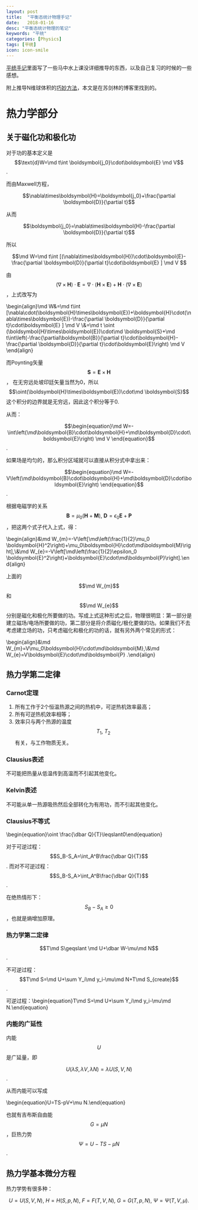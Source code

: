 ```yaml
---
layout: post
title:  "平衡态统计物理手记"
date:   2018-01-16
desc: "平衡态统计物理的笔记"
keywords: "平统"
categories: [Physics]
tags: [平统]
icon: icon-smile
---
```


[平统手记](https://astrojacobli.github.io/Homepage/doc/statistical_notes.pdf)里面写了一些马中水上课没详细推导的东西，以及自己复习的时候的一些感想。

附上推导N维球体积的[巧妙方法](http://spaces.ac.cn/archives/3154/?from=singlemessage&isappinstalled=0)，本文是在苏剑林的博客里找到的。

# 热力学部分

## 关于磁化功和极化功

对于功的基本定义是 $$\text{d}W=\md t\int \boldsymbol{j_0}\cdot\boldsymbol{E}  \md V$$.

而由Maxwell方程，

$$\nabla\times\boldsymbol{H}=\boldsymbol{j_0}+\frac{\partial \boldsymbol{D}}{\partial t}$$ 

从而

$$\boldsymbol{j_0}=\nabla\times\boldsymbol{H}-\frac{\partial \boldsymbol{D}}{\partial t}$$

所以

$$\md W=\md t\int [(\nabla\times\boldsymbol{H})\cdot\boldsymbol{E}-\frac{\partial \boldsymbol{D}}{\partial t}\cdot\boldsymbol{E} ]  \md V $$

由$$(\nabla\times\boldsymbol{H})\cdot\boldsymbol{E}=\nabla\cdot(\boldsymbol{H}\times\boldsymbol{E})+\boldsymbol{H}\cdot(\nabla\times\boldsymbol{E})$$，上式改写为

\begin{align}\md W&=\md t\int [\nabla\cdot(\boldsymbol{H}\times\boldsymbol{E})+\boldsymbol{H}\cdot(\nabla\times\boldsymbol{E})-\frac{\partial \boldsymbol{D}}{\partial t}\cdot\boldsymbol{E} ]  \md V \\\&=\md t \oint (\boldsymbol{H}\times\boldsymbol{E})\cdot\md \boldsymbol{S}+\md t\int\left(-\frac{\partial\boldsymbol{B}}{\partial t}\cdot\boldsymbol{H}-\frac{\partial \boldsymbol{D}}{\partial t}\cdot\boldsymbol{E}\right) \md V \end{align}

而Poynting矢量$$\boldsymbol{S}=\boldsymbol{E}\times\boldsymbol{H}$$， 在无穷远处坡印廷矢量当然为0，所以$$\oint(\boldsymbol{H}\times\boldsymbol{E})\cdot\md \boldsymbol{S}$$ 这个积分的边界就是无穷远，因此这个积分等于0.

从而：

$$\begin{equation}\md W=-\int\left(\md\boldsymbol{B}\cdot\boldsymbol{H}+\md\boldsymbol{D}\cdot\boldsymbol{E}\right) \md V \end{equation}$$. 

如果场是均匀的，那么积分区域就可以直接从积分式中拿出来：

$$\begin{equation}\md W=-V\left(\md\boldsymbol{B}\cdot\boldsymbol{H}+\md\boldsymbol{D}\cdot\boldsymbol{E}\right) \end{equation}$$. 

根据电磁学的关系$$\boldsymbol{B}=\mu_0(\boldsymbol{H}+\boldsymbol{M}),\ \boldsymbol{D}=\epsilon_0\boldsymbol{E}+\boldsymbol{P}$$，把这两个式子代入上式，得：

\begin{align}&\md W_{m}=-V\left[\md\left(\frac{1}{2}\mu_0 \boldsymbol{H}^2\right)+\mu_0\boldsymbol{H}\cdot\md\boldsymbol{M}\right],\\\&\md W_{e}=-V\left[\md\left(\frac{1}{2}\epsilon_0 \boldsymbol{E}^2\right)+\boldsymbol{E}\cdot\md\boldsymbol{P}\right].\end{align}

上面的$$\md W_{m}$$和$$\md W_{e}$$分别是磁化和极化所要做的功。写成上式这种形式之后，物理很明显：第一部分是建立磁场/电场所要做的功，第二部分是将介质磁化/极化要做的功。如果我们不去考虑建立场的功，只考虑磁化和极化的功的话，就有另外两个常见的形式：

\begin{align}&\md W_{m}=V\mu_0\boldsymbol{H}\cdot\md\boldsymbol{M},\\\&\md W_{e}=V\boldsymbol{E}\cdot\md\boldsymbol{P} .\end{align}

##  热力学第二定律

### Carnot定理

1. 所有工作于2个恒温热源之间的热机中，可逆热机效率最高；
2. 所有可逆热机效率相等；
3. 效率只与两个热源的温度$$T_1,\ T_2​$$有关，与工作物质无关。

### Clausius表述

不可能把热量从低温传到高温而不引起其他变化。

### Kelvin表述

不可能从单一热源吸热然后全部转化为有用功，而不引起其他变化。

### Clausius不等式

\begin{equation}\oint \frac{\dbar Q}{T}\leqslant0\end{equation}

对于可逆过程：$$S_B-S_A=\int_A^B\frac{\dbar Q}{T}$$. 而对不可逆过程：$$S_B-S_A>\int_A^B\frac{\dbar Q}{T}$$.

在绝热情形下：$$S_B-S_A\geqslant0$$，也就是熵增加原理。

### 热力学第二定律

$$T\md S\geqslant \md U+\dbar W-\mu\md N$$.

不可逆过程：$$T\md S=\md U+\sum Y_i\md y_i-\mu\md N+T\md S_{create}$$.

可逆过程：\begin{equation}T\md S=\md U+\sum Y_i\md y_i-\mu\md N.\end{equation}

### 内能的广延性

内能$$U$$是广延量，即

$$U(\lambda S,\lambda V,\lambda N)=\lambda U(S,V,N)$$.

从而内能可以写成

\begin{equation}U=TS-pV+\mu N.\end{equation}

也就有吉布斯自由能 $$G=\mu N$$，巨热力势 $$\Psi=U-TS-\mu N$$.



## 热力学基本微分方程

热力学势有很多种：

$$ U=U(S,V,N),\ H=H(S,p,N),\ F=F(T,V,N),\ G=G(T,p,N),\ \Psi=\Psi(T,V,\mu).$$



